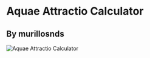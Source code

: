 # Aquae Attractio Calculator
## By murillosnds

![Aquae Attractio Calculator](https://i.imgur.com/OT9SZ1J.png)

